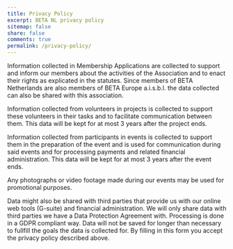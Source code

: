 ```yaml
---
title: Privacy Policy
excerpt: BETA NL privacy policy
sitemap: false
share: false
comments: true
permalink: /privacy-policy/
---
```

Information collected in Membership Applications are collected to support and inform our members about the activities of the Association and to enact their rights as explicated in the statutes. Since members of BETA Netherlands are also members of BETA Europe a.i.s.b.l. the data collected can also be shared with this association.

Information collected from volunteers in projects is collected to support these volunteers in their tasks and to facilitate communication between them. This data will be kept for at most 3 years after the project ends.

Information collected from participants in events is collected to support them in the preparation of the event and is used for communication during said events and for processing payments and related financial administration. This data will be kept for at most 3 years after the event ends.

Any photographs or video footage made during our events may be used for promotional purposes.

 Data might also be shared with third parties that provide us with our online web tools (G-suite) and financial administration. We will only share data with third parties we have a Data Protection Agreement with. Processing is done in a GDPR compliant way.  Data will not be saved for longer than necessary to fullfill the goals the data is collected for. By filling in this form you accept the privacy policy described above.
